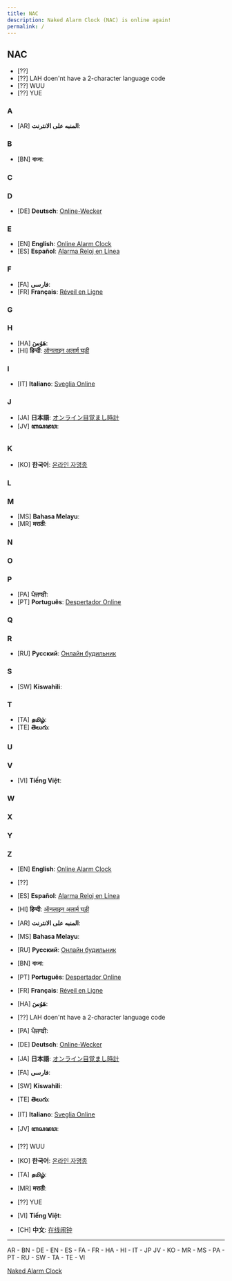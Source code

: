 ```yaml
---
title: NAC
description: Naked Alarm Clock (NAC) is online again!
permalink: /
---
```


## NAC

- [??]
- [??] LAH doen'nt have a 2-character language code
- [??] WUU
- [??] YUE


### A
- [AR] **المنبه على الانترنت**:

### B
- [BN] **বাংলা**:

### C

### D
- [DE] **Deutsch**: [Online-Wecker](/online-wecker/)

### E
- [EN] **English**: [Online Alarm Clock](/online-alarm-clock/)
- [ES] **Español**: [Alarma Reloj en Línea](/alarma-reloj-en-linea/)

### F
- [FA] **فارسی**: 
- [FR] **Français**: [Réveil en Ligne](/reveil-en-ligne/)

### G

### H
- [HA] **هَوُسَ**: 
- [HI] **हिन्दी**: [ऑनलाइन अलार्म घड़ी](/onalain-alaarm-ghadee/)

### I
- [IT] **Italiano**: [Sveglia Online](/sveglia-online/)

### J
- [JA] **日本語**: [オンライン目覚まし時計](/onrain-mezamashidokei/)
- [JV] **ꦧꦱꦗꦮ**:

### K
- [KO] **한국어**: [온라인 자명종](/onlain-jamyeongjong/)

### L

### M
- [MS] **Bahasa Melayu**: 
- [MR] **मराठी**:

### N

### O

### P
- [PA] **ਪੰਜਾਬੀ**: 
- [PT] **Português**: [Despertador Online](/despertador-online/)

### Q

### R
- [RU] **Русский**: [Онлайн будильник](/onlayn-budilnik/)

### S
- [SW] **Kiswahili**:

### T
- [TA] **தமிழ்**:
- [TE] **తెలుగు**:

### U

### V
- [VI] **Tiếng Việt**: 

### W

### X

### Y

### Z

- [EN] **English**: [Online Alarm Clock](/online-alarm-clock/)
- [??]
- [ES] **Español**: [Alarma Reloj en Línea](/alarma-reloj-en-linea/)
- [HI] **हिन्दी**: [ऑनलाइन अलार्म घड़ी](/onalain-alaarm-ghadee/)
- [AR] **المنبه على الانترنت**:
- [MS] **Bahasa Melayu**: 
- [RU] **Русский**: [Онлайн будильник](/onlayn-budilnik/)
- [BN] **বাংলা**:
- [PT] **Português**: [Despertador Online](/despertador-online/)
- [FR] **Français**: [Réveil en Ligne](/reveil-en-ligne/)
- [HA] **هَوُسَ**:
- [??] LAH doen'nt have a 2-character language code
- [PA] **ਪੰਜਾਬੀ**: 
- [DE] **Deutsch**: [Online-Wecker](/online-wecker/)
- [JA] **日本語**: [オンライン目覚まし時計](/onrain-mezamashidokei/)
- [FA] **فارسی**: 
- [SW] **Kiswahili**:
- [TE] **తెలుగు**:
- [IT] **Italiano**: [Sveglia Online](/sveglia-online/)
- [JV] **ꦧꦱꦗꦮ**:
- [??] WUU
- [KO] **한국어**: [온라인 자명종](/onlain-jamyeongjong/)
- [TA] **தமிழ்**:
- [MR] **मराठी**:
- [??] YUE
- [VI] **Tiếng Việt**: 

- [CH] **中文**: [在线闹钟](/zaixian-naozhong/)




---

AR - BN - DE - EN - ES - FA - FR - HA - HI - IT - JP
JV - KO - MR - MS - PA - PT - RU - SW - TA - TE - VI

[Naked Alarm Clock](https://nakedalarmclock.github.io/)
